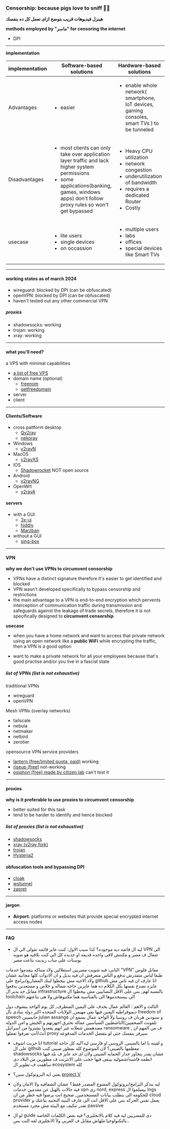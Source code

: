 ### Censorship: because pigs love to sniff 🐽🐽

**هينزل فيديوهات قريب بتوضح ازاى تعمل كل ده بنفسك**

**methods employed by **"ماسر"** for censoring the internet**

- DPI

---

**implementation**

| implementation | Software-based solutions | Hardware-based solutions |
| ----           | -----                    |------                    |
| Advantages     | <ul><li>easier</li></ul> | <ul><li>enable whole network( smartphone, IoT devices, gaming consoles, smart TVs ) to be tunneled</li></ul> |
| Disadvantages  | <ul><li>most clients can only take over application layer traffic and lack higher system permissions</li><li>some applications(banking, games, windows apps) don't follow proxy rules so won't get bypassed</li></ul> |  <ul><li>Heavy CPU utilization</li><li>network congestion</li><li>underutilization of bandwidth</li><li>requires a dedicated Router</li><li>Costly</li></ul>  |
| usecase | <ul><li>lite users</li><li>single devices</i><li>on occassion</li></ul> | <ul><li>multiple users</li><li>labs</li><li> offices </li><li>special devices like Smart TVs</li></ul> |

---

#### working states as of march 2024

- wireguard: blocked by DPI (can be obfuscated)
- openVPN: blocked by DPI (can be obfuscated)
- haven't tested out any other commercial VPN
##### proxies
- shadowsocks: working
- trojan: working
- xray: working

---
#### what you'll need?
a VPS with minimal capabilities

- [a list of free VPS](https://github.com/cloudcommunity/Cloud-Free-Tier-Comparison)
- domain name (optional)
    - [freenom](https://www.freenom.com/en/freeandpaiddomains.html)
    - [getfreedomain](https://www.getfreedomain.name/)
- server
- client
---

#### Clients/Software

- cross paltform desktop
  - [Qv2ray](https://github.com/Qv2ray/Qv2ray)
  - [nekoray](https://github.com/MatsuriDayo/nekoray)
- Windows
  - [v2rayN](https://github.com/2dust/v2rayN)
- MacOS
  - [v2rayXS](https://github.com/tzmax/V2RayXS)
- IOS
  - [Shadowrocket](https://apps.apple.com/us/app/shadowrocket/id932747118) NOT open source
- Android
  - [v2rayNG](https://github.com/2dust/v2rayNG)
- OpenWrt
  - [v2rayA](https://github.com/v2rayA/v2rayA)

#### servers

- with a GUI
  - [3x-ui](https://github.com/MHSanaei/3x-ui)
  - [hiddiy](https://github.com/hiddify/Hiddify-Manager)
  - [Marzban](https://github.com/Gozargah/Marzban)
- without a GUI
  - [sing-box](https://github.com/SagerNet/sing-box)

---

#### VPN

**why we don't use VPNs to circumvent censorship**
- VPNs have a distinct signature therefore it's easier to get identified and blocked
- VPN wasn't developed specifically to bypass censorship and restrictions
- the main advantage to a VPN is end-to-end encryption which pervents interception of communication traffic during transmission and safeguards against the leakage of trade secrets, therefore it is not specifically designed to **circumvent censorship**

**usecase**
- when you have a home network and want to access that private network using an open network like a **public WiFi** while encrypting the traffic, then a VPN is a good option

- want to make a private network for all your employees because that's good practise and/or you live in a fascist state

##### list of VPNs (list is not exhaustive)
traditional VPNs
  - wireguard
  - openVPN


Mesh VPNs (overlay networks)
- tailscale
- nebula
- netmaker
- netbird
- zerotier

opensource VPN service providers
- [lantern (free/limited quota, paid)](https://lantern.io/) working
- [riseup (free)](https://riseup.net/en/vpn) not-working
- [psiphon (free) made by citizen lab](https://psiphon.ca/) can't test it

---

#### proxies

**why is it preferable to use proxies to circumvent censorship**
- better suited for this task
- tend to be harder to identify and hence blocked

##### list of proxies (list is not exhaustive)
- [shadowsocks](https://shadowsocks.org/)
- [xray (v2ray fork)](https://github.com/XTLS)
- [trojan](https://github.com/trojan-gfw/trojan)
- [Hysteria2](https://v2.hysteria.network/)

#### obfuscation tools and bypassing DPI

- [cloak](https://github.com/cbeuw/Cloak)
- [wstunnel](https://github.com/erebe/wstunnel)
- [zapret](https://github.com/bol-van/zapret)

---

#### jargon

- **Airport:** platforms or websites that provide special encrypted internet access nodes

---

#### FAQ
- ليه ال قائمه ديه موجوده؟
كذا سبب
الاول: كنت عايز قائمه تقولى الى ال VPN الى شغال ف مصر و مكنتش لاقى واحده قديمه او جديده كل الى كنت بلاقيه هو شويه بوستات على ساب ريديت بتاعت مصر

الثانى: فيه شويت مصريين استغلالين ولاد متناكه بيقدموا خدمات "VPN" مقابل فلوس طبعا لناس متقدرش تدفع و الناس متعرفش ان فيه بديل و ان الادوات كلها مجانيه عشان ولاد الاحبه مش بيحطوا لينك المشاريع/برامج على github
انا عارف ان فيه ناس مش عايزه تصدع نفسها بكل الكلام ده هما عايزين حاجه شفاله و خلاص و مستعدين يدفعوا مقابل حد يدير ال infrastructure بالنسبه لهم, بس على الاقل النصابيين مش بيحطوا ال toolchain الى بيستخدموها الى بالمناسبه هما مكتبوهاش ولا هى بتاعتهم

الثالث و الاهم : العالم عمال يحدف على اليمين المتطرف, كل يوم الواحد بيشوف دول ديموقراطيه اليمين فيها بقى مهيمن, الولايات المتحده اكتر دوله بتنادى بال freedom of speech حابسيين julian assange و سنودين هربان ف روسيا
ولأ الواحد عمال يسمع ان تلفونت الصحفيين/الناشطيين السياسين عماله تخترق اجهزتهم و الجيش و امن الدوله معندهمش شغلانه غير انهم يقعدوا يشتروا من اسرائيل  ransomware
, ف من المهم ان أنتَ/أنتِ تعرفوا تعملوا proxy سيرفر بنفسك حتى لو بتفضل الخدمات المدفوعه

- انا جربت اشوف tutorial و لقيته يا اما بالصينى, الروسى او فارسى ليه؟ليه كل حاجه على ال github معظمها بالصينى؟
لان الموضوع كله بمطور صينى كتب shadowsocks عشان يقدر يتجاوز جدار الحمايه الصينى ولان اى حد عايز ف بلد فيها انظمه فاشيه/شموليه بيبقى فيها حجب على الانترنت ف مطورين من البلاد دى ساهمت ف تطوير ال ecosystem كله

- يعنى ايه البروتوكول *سين*؟
[project V](https://www.v2ray.com/en/index.html)

- ليه بتذكر البرامج/بروتوكول المفتوح المصدر فقط؟
عشان الشفافيه ولا الامان ولان فيه حالات بالهبل عن مقدمين خدمات vpn زى nord, express بيسلموا ال logs للحكومه الى بتطلب بيانات المستخدمين, صحيح انت برضوا فيه خطر من ان cloud provider يعمل نفس الحركه بس على الاقل انت الى عارف البنيه التحتيه بتاعتك و تقدر تتكيف مع البيئه مش مجرد مستخدم passive

- لو ال guide دى للمصريين ليه فيه كلام بالانجليزى؟
فيه بعض الكلمات الخاصه بالتكنولوجيا ملهاش مقابل ف العربى ولأ الانجليزى لغه النت بس..
